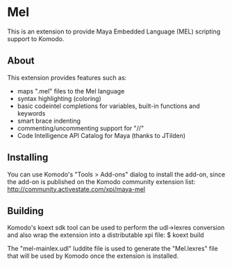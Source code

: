 # Mel
This is an extension to provide Maya Embedded Language (MEL) scripting support
to Komodo.

## About

This extension provides features such as:
* maps ".mel" files to the Mel language
* syntax highlighting (coloring)
* basic codeintel completions for variables, built-in functions and keywords
* smart brace indenting
* commenting/uncommenting support for "//"
* Code Intelligence API Catalog for Maya (thanks to JTilden)

## Installing

You can use Komodo's "Tools > Add-ons" dialog to install the add-on, since the
add-on is published on the Komodo community extension list:
http://community.activestate.com/xpi/maya-mel

## Building

Komodo's koext sdk tool can be used to perform the udl->lexres conversion and
also wrap the extension into a distributable xpi file:
 $ koext build

The "mel-mainlex.udl" luddite file is used to generate the "Mel.lexres" file
that will be used by Komodo once the extension is installed.
